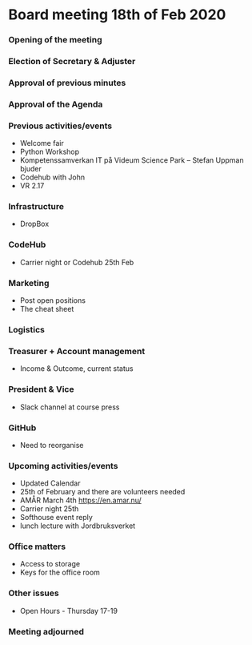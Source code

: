 
# Board meeting 18th of Feb 2020
### Opening of the meeting
### Election of Secretary & Adjuster
### Approval of previous minutes
### Approval of the Agenda

### Previous activities/events
- Welcome fair
- Python Workshop
- Kompetenssamverkan IT på Videum Science Park – Stefan Uppman bjuder
- Codehub with John
- VR 2.17

### Infrastructure
- DropBox

### CodeHub
- Carrier night or Codehub 25th Feb
### Marketing
- Post open positions
- The cheat sheet 
### Logistics
 
### Treasurer + Account management
- Income & Outcome, current status

### President & Vice
- Slack channel at course press

### GitHub
- Need to reorganise

### Upcoming activities/events
- Updated Calendar
- 25th of February and there are volunteers needed
- AMÅR March 4th https://en.amar.nu/
- Carrier night 25th
- Softhouse event reply
- lunch lecture with Jordbruksverket
 
### Office matters
- Access to storage
- Keys for the office room

### Other issues
- Open Hours - Thursday 17-19

### Meeting adjourned